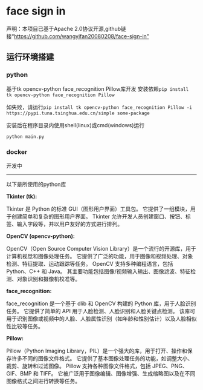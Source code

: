 # face sign in

声明：本项目已基于Apache 2.0协议开源,github链接“https://github.com/wangyifan20080208/face-sign-in”

## 运行环境搭建

### python

基于tk opencv-python face_recognition Pillow库开发
安装依赖`pip install tk opencv-python face_recognition Pillow`

如失败，请运行`pip install tk opencv-python face_recognition Pillow -i https://pypi.tuna.tsinghua.edu.cn/simple some-package`

安装后在程序目录内使用shell(linux)或cmd(windows)运行

`python main.py`

### docker

开发中

***

以下是所使用的python库

**Tkinter (tk):**

Tkinter 是 Python 的标准 GUI（图形用户界面）工具包。
它提供了一组模块，用于创建简单和复杂的图形用户界面。
Tkinter 允许开发人员创建窗口、按钮、标签、输入字段等，并以用户友好的方式进行排列。

**OpenCV (opencv-python):**

OpenCV（Open Source Computer Vision Library）是一个流行的开源库，用于计算机视觉和图像处理任务。
它提供了广泛的功能，用于图像和视频处理、对象检测、特征提取、运动跟踪等任务。
OpenCV 支持多种编程语言，包括 Python、C++ 和 Java。
其主要功能包括图像/视频输入输出、图像滤波、特征检测、对象识别和摄像机校准等。

**face_recognition:**

face_recognition 是一个基于 dlib 和 OpenCV 构建的 Python 库，用于人脸识别任务。
它提供了简单的 API 用于人脸检测、人脸识别和人脸关键点检测。
该库可用于识别图像或视频中的人脸、人脸属性识别（如年龄和性别估计）以及人脸相似性比较等任务。

**Pillow:**

Pillow（Python Imaging Library，PIL）是一个强大的库，用于打开、操作和保存许多不同的图像文件格式。
它提供了基本图像处理任务的功能，如调整大小、裁剪、旋转和过滤图像。
Pillow 支持各种图像文件格式，包括 JPEG、PNG、GIF、BMP 和 TIFF。
它被广泛用于图像编辑、图像增强、生成缩略图以及在不同图像格式之间进行转换等任务。
